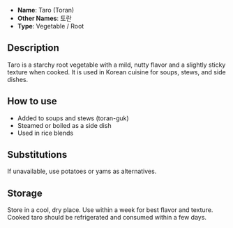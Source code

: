 - **Name**: Taro (Toran)
- **Other Names**: 토란
- **Type**: Vegetable / Root

## Description

Taro is a starchy root vegetable with a mild, nutty flavor and a slightly sticky texture when cooked. It is used in Korean cuisine for soups, stews, and side dishes.

## How to use

- Added to soups and stews (toran-guk)
- Steamed or boiled as a side dish
- Used in rice blends

## Substitutions

If unavailable, use potatoes or yams as alternatives.

## Storage

Store in a cool, dry place. Use within a week for best flavor and texture. Cooked taro should be refrigerated and consumed within a few days. 